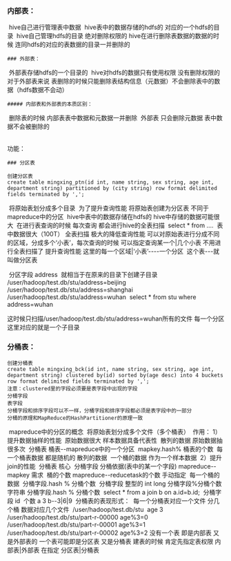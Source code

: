 ### 内部表：
​		hive自己进行管理表中数据
​		hive表中的数据存储的hdfs的 对应的一个hdfs的目录
​		hive自己管理hdfs的目录   绝对删除权限的
​		hive在进行删除表数据的数据的时候  连同hdfs的对应的表数据的目录一并删除的

	### 外部表：

​		外部表存储hdfs的一个目录的
​		hive对hdfs的数据只有使用权限  没有删除权限的
​		对于外部表来说  表删除的时候只能删除表结构信息（元数据）不会删除表中的数据（hdfs数据不会动）

	##### 内部表和外部表的本质区别：

​		删除表的时候  内部表表中数据和元数据一并删除
​		外部表  只会删除元数据   表中数据不会被删除的	
​	



功能：

	### 分区表

```
创建分区表
create table mingxing_ptn(id int, name string, sex string, age int, department string) partitioned by (city string) row format delimited fields terminated by ',';
```



​		将原始表划分成多个目录
​		为了提升查询性能  将原始表创建为分区表
​		不同于mapreduce中的分区
​		hive中表中的数据存储在hdfs的   hive中存储的数据可能很大
​		在进行表查询的时候  每次查询 都会进行hive的全表扫描
​		select * from ....
​		表中数据很大（100T） 全表扫描  极大的降低查询性能
​		可以对原始表进行分成不同的区域，分成多个‘小表’，每次查询的时候 可以指定查询某一个|几个小表   不用进行全表扫描了   提升查询性能
​		这里的每一个区域|‘小表’----一个分区
​		这个表---就叫做分区表

​	分区字段  address
​		就相当于在原来的目录下创建子目录
​		/user/hadoop/test.db/stu/address=beijing
​		/user/hadoop/test.db/stu/address=shanghai
​		/user/hadoop/test.db/stu/address=wuhan
​		select * from stu where address=wuhan

这时候只扫描/user/hadoop/test.db/stu/address=wuhan所有的文件
		每一个分区  这里对应的就是一个子目录	



### 分桶表：

```
创建分桶表
create table mingxing_bck(id int, name string, sex string, age int, department string) clustered by(id) sorted by(age desc) into 4 buckets row format delimited fields terminated by ',';
注意：clustered里的字段必须要是表字段中出现的字段
分桶字段
表字段
分桶字段和排序字段可以不一样，分桶字段和排序字段都必须是表字段中的一部分
分桶的原理和MapReduce的HashPartitioner的原理一致
```



​	mapreduce中的分区的概念
​	将原始表划分成多个文件（多个桶表）
​	作用：
​		1）提升数据抽样的性能
​			原始数据很大   样本数据具备代表性
​			散列的数据
​			原始数据抽  很多次
​			分桶表  桶表--mapreduce中的一个分区
​			mapkey.hash% 桶表的个数
​			每一个桶表数据  都是随机的  散列的数据
​			一个桶的数据  作为一个样本数据
​		2）提升join的性能
​	分桶表   核心
​		分桶字段   分桶依据(表中的某一个字段)  mapreduce--mapkey  需求
​		桶的个数   mapreduce--reducetask的个数  手动指定
​		每一个桶的数据
​			分桶字段.hash  % 分桶个数
​			分桶字段 整型的 int long 分桶字段%分桶个数
​					字符串   分桶字段.hash  % 分桶个数
​		select * from a join b on a.id=b.id;
​		分桶字段  id
​		个数  a  3   b--3|6|9
​	分桶表的表现形式：
​		每一个分桶表对应一个文件
​		分几个桶  数据对应几个文件
​		/user/hadoop/test.db/stu
​		age   3
​		/user/hadoop/test.db/stu/part-r-00000  age%3=0
​		/user/hadoop/test.db/stu/part-r-00001  age%3=1
​		/user/hadoop/test.db/stu/part-r-00002  age%3=2
没有一个表 即是内部表 又是外部表的
一个表可能即是分区表  又是分桶表
建表的时候 肯定先指定表权限 内部表|外部表 在指定 分区表|分桶表